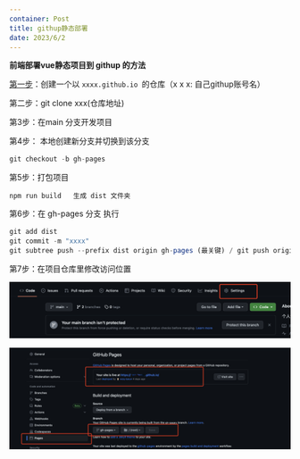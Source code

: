 ```yaml
---
container: Post
title: githup静态部署
date: 2023/6/2
---
```


**前端部署vue静态项目到 githup 的方法**

<u>第一步</u>：创建一个以 `xxxx.github.io `的仓库（x x x: 自己githup账号名）

第二步：git  clone xxx(仓库地址)

第3步：在main 分支开发项目

第4步： 本地创建新分支并切换到该分支

```javascript
git checkout -b gh-pages
```

第5步：打包项目

```
npm run build   生成 dist 文件夹
```

第6步：在 gh-pages 分支 执行

```js
git add dist
git commit -m "xxxx"
git subtree push --prefix dist origin gh-pages (最关键) / git push origin :gh-pages && git subtree push --prefix dist origin gh-pages 
```

第7步：在项目仓库里修改访问位置

![image-20230602205057581](../assets/img/we.png)

![image-20230602205057581](../assets/img/gh2.png)
